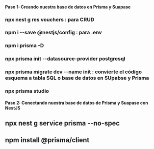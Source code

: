 #### Paso 1: Creando nuestra base de datos en Prisma y Suapase

### npx nest g res vouchers : para CRUD

### npm i --save @nestjs/config : para .env

### npm i prisma -D

### npx prisma init --datasource-provider postgresql

### npx prisma migrate dev --name init : convierte el código esquema a tabla SQL o base de datos en SUpabse y Prisma

### npx prisma studio

#### Paso 2: Conectando nuestra base de datos de Prisma y Suapase con NestJS

## npx nest g service prisma --no-spec

## npm install @prisma/client
